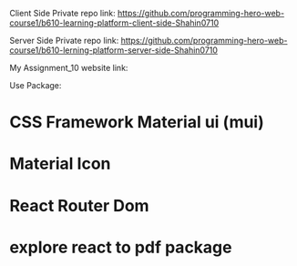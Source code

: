Client Side Private repo link:
https://github.com/programming-hero-web-course1/b610-learning-platform-client-side-Shahin0710

Server Side Private repo link:
https://github.com/programming-hero-web-course1/b610-lerning-platform-server-side-Shahin0710

My Assignment_10 website link:

Use Package:

# CSS Framework Material ui (mui)

# Material Icon

# React Router Dom

# explore react to pdf package
